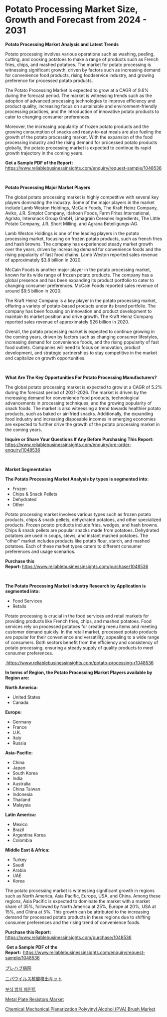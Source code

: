 <p><h1>Potato Processing Market Size, Growth and Forecast from 2024 - 2031</h1></p><p><strong>Potato Processing Market Analysis and Latest Trends</strong></p>
<p><p>Potato processing involves various operations such as washing, peeling, cutting, and cooking potatoes to make a range of products such as French fries, chips, and mashed potatoes. The market for potato processing is witnessing significant growth, driven by factors such as increasing demand for convenience food products, rising foodservice industry, and growing preference for processed potato products.</p><p>The Potato Processing Market is expected to grow at a CAGR of 9.6% during the forecast period. The market is witnessing trends such as the adoption of advanced processing technologies to improve efficiency and product quality, increasing focus on sustainable and environment-friendly processing practices, and the introduction of innovative potato products to cater to changing consumer preferences.</p><p>Moreover, the increasing popularity of frozen potato products and the growing consumption of snacks and ready-to-eat meals are also fueling the growth of the potato processing market. With the expansion of the food processing industry and the rising demand for processed potato products globally, the potato processing market is expected to continue its rapid growth trajectory in the coming years.</p></p>
<p><strong>Get a Sample PDF of the Report:&nbsp;</strong> <a href="https://www.reliablebusinessinsights.com/enquiry/request-sample/1048536">https://www.reliablebusinessinsights.com/enquiry/request-sample/1048536</a></p>
<p>&nbsp;</p>
<p><strong>Potato Processing Major Market Players</strong></p>
<p><p>The global potato processing market is highly competitive with several key players dominating the industry. Some of the major players in the market include Lamb Weston Holdings, McCain Foods, The Kraft Heinz Company, Aviko, J.R. Simplot Company, Idahoan Foods, Farm Frites International, Agristo, Intersnack Group GmbH, Limagrain Cereales Ingredients, The Little Potato Company, J.R. Short Milling, and Agrana Beteiligungs-AG.</p><p>Lamb Weston Holdings is one of the leading players in the potato processing market, focusing on frozen potato products, such as french fries and hash browns. The company has experienced steady market growth over the years, driven by increasing demand for convenience foods and the rising popularity of fast food chains. Lamb Weston reported sales revenue of approximately $3.8 billion in 2020.</p><p>McCain Foods is another major player in the potato processing market, known for its wide range of frozen potato products. The company has a global presence and has been expanding its product portfolio to cater to changing consumer preferences. McCain Foods reported sales revenue of around $9.5 billion in 2020.</p><p>The Kraft Heinz Company is a key player in the potato processing market, offering a variety of potato-based products under its brand portfolio. The company has been focusing on innovation and product development to maintain its market position and drive growth. The Kraft Heinz Company reported sales revenue of approximately $26 billion in 2020.</p><p>Overall, the potato processing market is expected to continue growing in the coming years, driven by factors such as changing consumer lifestyles, increasing demand for convenience foods, and the rising popularity of fast food outlets. Companies will need to focus on innovation, product development, and strategic partnerships to stay competitive in the market and capitalize on growth opportunities.</p></p>
<p>&nbsp;</p>
<p><strong>What Are The Key Opportunities For Potato Processing Manufacturers?</strong></p>
<p><p>The global potato processing market is expected to grow at a CAGR of 5.2% during the forecast period of 2021-2026. The market is driven by the increasing demand for convenience food products, technological advancements in processing techniques, and the growing popularity of snack foods. The market is also witnessing a trend towards healthier potato products, such as baked or air-fried snacks. Additionally, the expanding food industry and increasing disposable incomes in emerging economies are expected to further drive the growth of the potato processing market in the coming years.</p></p>
<p><strong>Inquire or Share Your Questions If Any Before Purchasing This Report:</strong> <a href="https://www.reliablebusinessinsights.com/enquiry/pre-order-enquiry/1048536">https://www.reliablebusinessinsights.com/enquiry/pre-order-enquiry/1048536</a></p>
<p>&nbsp;</p>
<p><strong>Market Segmentation</strong></p>
<p><strong>The Potato Processing Market Analysis by types is segmented into:</strong></p>
<p><ul><li>Frozen</li><li>Chips & Snack Pellets</li><li>Dehydrated</li><li>Other</li></ul></p>
<p><p>Potato processing market involves various types such as frozen potato products, chips & snack pellets, dehydrated potatoes, and other specialized products. Frozen potato products include fries, wedges, and hash browns. Chips & snack pellets are popular snacks made from potatoes. Dehydrated potatoes are used in soups, stews, and instant mashed potatoes. The "other" market includes products like potato flour, starch, and mashed potatoes. Each of these market types caters to different consumer preferences and usage scenarios.</p></p>
<p><strong>Purchase this Report:&nbsp;</strong><a href="https://www.reliablebusinessinsights.com/purchase/1048536">https://www.reliablebusinessinsights.com/purchase/1048536</a></p>
<p>&nbsp;</p>
<p><strong>The Potato Processing Market Industry Research by Application is segmented into:</strong></p>
<p><ul><li>Food Services</li><li>Retails</li></ul></p>
<p><p>Potato processing is crucial in the food services and retail markets for providing products like French fries, chips, and mashed potatoes. Food services rely on processed potatoes for creating menu items and meeting customer demand quickly. In the retail market, processed potato products are popular for their convenience and versatility, appealing to a wide range of consumers. Both sectors benefit from the efficiency and consistency of potato processing, ensuring a steady supply of quality products to meet consumer preferences.</p></p>
<p><a href="https://www.reliablebusinessinsights.com/potato-processing-r1048536">&nbsp;https://www.reliablebusinessinsights.com/potato-processing-r1048536</a></p>
<p><strong>In terms of Region, the Potato Processing Market Players available by Region are:</strong></p>
<p>
    <p> <strong> North America: </strong>
        <ul>
            <li>United States</li>
            <li>Canada</li>
        </ul>
        </p> 
    <p> <strong> Europe: </strong>
        <ul>
            <li>Germany</li>
            <li>France</li>
            <li>U.K.</li>
            <li>Italy</li>
            <li>Russia</li>
        </ul>
        </p> 
    <p> <strong> Asia-Pacific: </strong>
        <ul>
            <li>China</li>
            <li>Japan</li>
            <li>South Korea</li>
            <li>India</li>
            <li>Australia</li>
            <li>China Taiwan</li>
            <li>Indonesia</li>
            <li>Thailand</li>
            <li>Malaysia</li>
        </ul>
        </p> 
    <p> <strong> Latin America: </strong>
        <ul>
            <li>Mexico</li>
            <li>Brazil</li>
            <li>Argentina Korea</li>
            <li>Colombia</li>
        </ul>
        </p> 
    <p> <strong> Middle East & Africa: </strong>
        <ul>
            <li>Turkey</li>
            <li>Saudi</li>
            <li>Arabia</li>
            <li>UAE</li>
            <li>Korea</li>
        </ul>
    </p>
    </p>
<p><p>The potato processing market is witnessing significant growth in regions such as North America, Asia Pacific, Europe, USA, and China. Among these regions, Asia Pacific is expected to dominate the market with a market share of 35%, followed by North America at 25%, Europe at 20%, USA at 15%, and China at 5%. This growth can be attributed to the increasing demand for processed potato products in these regions due to shifting consumer preferences and the rising trend of convenience foods.</p></p>
<p><strong>Purchase this Report: </strong><a href="https://www.reliablebusinessinsights.com/purchase/1048536">https://www.reliablebusinessinsights.com/purchase/1048536</a></p>
<p>&nbsp;<strong>Get a Sample PDF of the Report:&nbsp;&nbsp;</strong><a href="https://www.reliablebusinessinsights.com/enquiry/request-sample/1048536">https://www.reliablebusinessinsights.com/enquiry/request-sample/1048536</a></p>
<p><strong></strong></p>
<p><p><a href="https://medium.com/@velmabcooper52024/2024%E5%B9%B4%E3%81%8B%E3%82%892031%E5%B9%B4%E3%81%BE%E3%81%A7%E3%81%AE%E9%96%93%E3%81%AB-%E3%81%AE%E5%B9%B4%E5%B9%B3%E5%9D%87%E6%88%90%E9%95%B7%E7%8E%87%E3%81%A7%E6%8B%A1%E5%A4%A7%E3%81%97%E3%81%A6%E3%81%84%E3%82%8B%E3%83%97%E3%83%AC%E3%83%8F%E3%83%96%E7%97%85%E9%99%A2%E5%B8%82%E5%A0%B4%E3%81%AE%E8%A6%8F%E6%A8%A1%E3%81%AB%E9%96%A2%E3%81%99%E3%82%8B%E6%B4%9E%E5%AF%9F-65e509b8cf31">プレハブ病院</a></p><p><a href="https://github.com/dathomson6534/Market-Research-Report-List-1/blob/main/5456935151005.md">ニパウイルス核酸検出キット</a></p><p><a href="https://github.com/wallacBahrtyinger567686/Market-Research-Report-List-2/blob/main/9562761160944.md">부식 방지 페인트</a></p><p><a href="https://github.com/IzaiahBartell/Market-Research-Report-List-1/blob/main/metal-plate-resistors-market.md">Metal Plate Resistors Market</a></p><p><a href="https://github.com/biheemgalvinlouises6hokrh3h/Market-Research-Report-List-3/blob/main/chemical-mechanical-planarization-polyvinyl-alcohol-pva-brush-market.md">Chemical Mechanical Planarization Polyvinyl Alcohol (PVA) Brush Market</a></p></p>